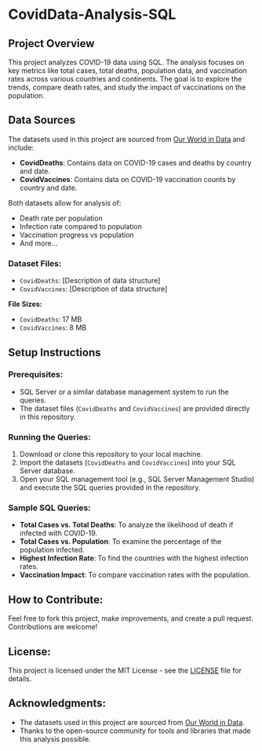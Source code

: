 # CovidData-Analysis-SQL

## Project Overview
This project analyzes COVID-19 data using SQL. The analysis focuses on key metrics like total cases, total deaths, population data, and vaccination rates across various countries and continents. The goal is to explore the trends, compare death rates, and study the impact of vaccinations on the population.

## Data Sources
The datasets used in this project are sourced from [Our World in Data](https://ourworldindata.org/covid-deaths) and include:
- **CovidDeaths**: Contains data on COVID-19 cases and deaths by country and date.
- **CovidVaccines**: Contains data on COVID-19 vaccination counts by country and date.

Both datasets allow for analysis of:
- Death rate per population
- Infection rate compared to population
- Vaccination progress vs population
- And more...

### Dataset Files:
- `CovidDeaths`: [Description of data structure]
- `CovidVaccines`: [Description of data structure]

**File Sizes:**
- `CovidDeaths`: 17 MB
- `CovidVaccines`: 8 MB

## Setup Instructions

### Prerequisites:
- SQL Server or a similar database management system to run the queries.
- The dataset files (`CovidDeaths` and `CovidVaccines`) are provided directly in this repository.

### Running the Queries:
1. Download or clone this repository to your local machine.
2. Import the datasets (`CovidDeaths` and `CovidVaccines`) into your SQL Server database.
3. Open your SQL management tool (e.g., SQL Server Management Studio) and execute the SQL queries provided in the repository.

### Sample SQL Queries:
- **Total Cases vs. Total Deaths**: To analyze the likelihood of death if infected with COVID-19.
- **Total Cases vs. Population**: To examine the percentage of the population infected.
- **Highest Infection Rate**: To find the countries with the highest infection rates.
- **Vaccination Impact**: To compare vaccination rates with the population.

## How to Contribute:
Feel free to fork this project, make improvements, and create a pull request. Contributions are welcome!

## License:
This project is licensed under the MIT License - see the [LICENSE](LICENSE) file for details.

## Acknowledgments:
- The datasets used in this project are sourced from [Our World in Data](https://ourworldindata.org/covid-deaths).
- Thanks to the open-source community for tools and libraries that made this analysis possible.

